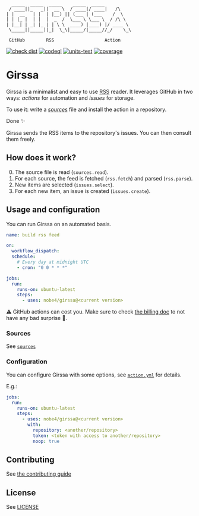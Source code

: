 ```
  _____  _____  _____    _____  _____
 / ____||_   _||  __ \  / ____|/ ____|   /\
| |  __   | |  | |__) || (___ | (___    /  \
| | |_ |  | |  |  _  /  \___ \ \___ \  / /\ \
| |__| | _| |_ | | \ \  ____) |____) |/ ____ \
 \_____||_____||_|  \_\|_____/|_____//_/    \_\

 GitHub        RSS                   Action
```

[![check dist](https://github.com/nobe4/girssa/actions/workflows/check-dist.yml/badge.svg)](https://github.com/nobe4/girssa/actions/workflows/check-dist.yml)
[![codeql](https://github.com/nobe4/girssa/actions/workflows/codeql-analysis.yml/badge.svg)](https://github.com/nobe4/girssa/actions/workflows/codeql-analysis.yml)
[![units-test](https://github.com/nobe4/girssa/actions/workflows/test.yml/badge.svg)](https://github.com/nobe4/girssa/actions/workflows/test.yml)
[![coverage](https://github.com/nobe4/girssa/actions/workflows/coverage.yml/badge.svg)](https://github.com/nobe4/girssa/actions/workflows/coverage.yml)

# Girssa

Girssa is a minimalist and easy to use [RSS](https://en.wikipedia.org/wiki/RSS) reader.
It leverages GitHub in two ways: _actions_ for automation and _issues_ for storage.

To use it: write a [_sources_](./docs/sources.example.json) file and install the action in a repository.

Done :sparkles:

Girssa sends the RSS items to the repository's issues. You can then consult them freely.

## How does it work?

0. The source file is read (`sources.read`).
1. For each source, the feed is fetched (`rss.fetch`) and parsed (`rss.parse`).
2. New items are selected (`issues.select`).
3. For each new item, an issue is created (`issues.create`).

## Usage and configuration

You can run Girssa on an automated basis.

```yaml
name: build rss feed

on:
  workflow_dispatch:
  schedule:
    # Every day at midnight UTC
    - cron: "0 0 * * *"

jobs:
  run:
    runs-on: ubuntu-latest
    steps:
      - uses: nobe4/girssa@<current version>
```

:warning: GitHub actions can cost you. Make sure to check [the billing doc](https://docs.github.com/en/actions/learn-github-actions/usage-limits-billing-and-administration) to not have any bad surprise :money_with_wings:.

### Sources

See [`sources`](./docs/SOURCES.md)

### Configuration

You can configure Girssa with some options, see [`action.yml`](./action.yml) for details.

E.g.:

```yaml
jobs:
  run:
    runs-on: ubuntu-latest
    steps:
      - uses: nobe4/girssa@<current version>
        with:
          repository: <another/repository>
          token: <token with access to another/repository>
          noop: true
```

## Contributing

See [the contributing guide](./docs/CONTRIBUTING.md)

## License

See [LICENSE](./LICENSE)
